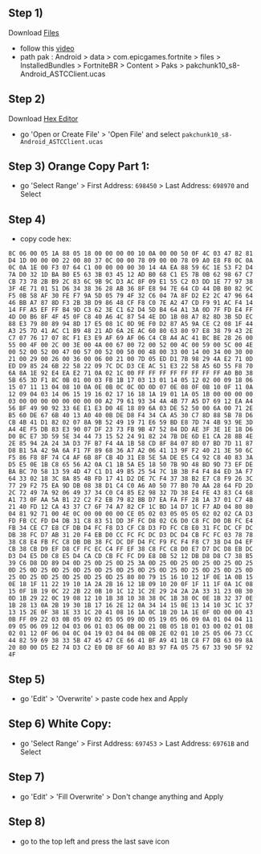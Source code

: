 ## Step 1)
Download [Files](https://play.google.com/store/apps/details?id=com.marc.files) 
- follow this [video](https://youtu.be/8N6MFhZ8XlY?si=ULY7uNq79dFiOSix)
- path pak : Android > data > com.epicgames.fortnite > files > InstalledBundles > FortniteBR > Content > Paks > pakchunk10_s8-Android_ASTCClient.ucas

## Step 2)
Download [Hex Editor](https://play.google.com/store/apps/details?id=tk.yunus.hexeditor&pcampaignid=web_share)
- go 'Open or Create File' > 'Open File' and select ```pakchunk10_s8-Android_ASTCClient.ucas```

## Step 3) Orange Copy Part 1:
- go 'Select Range' > First Address: ```698450``` > Last Address: ```698970``` and Select

## Step 4)
- copy code hex: 

```
8C 06 00 05 1A 88 05 18 00 00 00 00 10 0A 00 00 50 0F 4C 03 47 82 81 D4 1D 00 00 00 22 00 80 37 0C 00 00 78 09 00 00 78 09 A0 E8 F8 0C 0A 0C 0A 1E 00 F3 07 64 C1 00 00 00 00 30 14 4A EA 88 59 6C 1E 53 F2 D4 7A D0 32 1D BA B0 E5 63 3B 03 45 12 AD B0 68 C1 E5 7B 0B 62 98 67 C7 CB 73 78 2B B9 2C 83 6C 9B 9C D3 AC 8F 09 E1 55 C2 03 DD 1E 77 97 38 3F 4E 71 01 51 D6 34 38 36 28 AB 36 8F E8 94 7E 64 CD 44 DB B0 82 9C F5 0B 58 AF 30 FE F7 9A 5D 05 79 4F 32 C6 04 7A 8F D2 E2 2C 47 96 64 46 BB A7 87 8D F3 2B 3B D9 86 48 CF F8 C0 7E A2 47 CD F9 91 AC F4 14 14 FF A5 EF FF B4 9D C3 62 3E C1 62 D4 5D B4 64 A1 3A 0D 7F FD E4 FF 4D D0 B6 8F 4F 45 0F C8 40 A6 4C 87 54 4E DD 1B 08 A7 82 8D 3B 5D EC 88 E3 79 80 89 94 8D 17 E5 08 1C 0D 9E F0 D2 87 A5 9A CE C2 08 1F 44 A3 25 7D 41 AC C1 B9 48 21 AD 6A 2E AC 60 80 63 80 97 E8 38 79 43 2E C7 07 76 17 07 8C F1 E3 E9 AF 69 AF 06 C4 CB A4 AC 41 BC BE 28 26 00 55 00 4F 00 2C 00 3E 00 4A 00 67 00 72 00 52 00 4C 00 59 00 5C 00 4E 00 52 00 52 00 47 00 57 00 52 00 50 00 48 00 33 00 14 00 34 00 30 00 21 00 29 00 26 00 36 00 06 00 21 00 7D 05 ED D1 7B 98 29 4A E2 71 0D ED D9 85 24 6B 22 58 22 09 7C DC D3 CE AC 51 E3 22 58 A5 6D 55 F8 70 6A 8A 1E 92 E4 EA E2 71 0A 02 1C 00 FF FF FF FF FF FF FF FF A0 B0 38 5B 65 3D F1 8C 0B 01 00 03 FB 1B 17 03 13 01 14 05 12 02 00 09 18 06 15 07 11 13 04 08 10 0A 0E 0B 0C 0C 0D 0D 07 0E 08 0F 0B 10 0F 11 0A 12 09 04 03 14 06 15 19 16 02 17 16 18 1A 19 01 1A 05 1B 00 00 00 00 03 00 00 00 00 00 00 00 00 A2 79 61 93 34 4A 4B 77 A5 D7 69 12 EA A4 56 BF 49 90 92 33 6E E1 E3 D0 4E 18 89 6A 03 DE 52 50 00 6A 00 71 2E B5 60 DE 67 6B 40 13 A0 40 0B DE D8 F4 34 CA A5 30 C7 8D 88 5B 78 D6 CB 4B 41 D1 82 02 07 8A 9B 52 49 19 71 E6 59 BD E8 7D 74 4B 93 9E 3D A4 4E F5 DB 83 E3 90 07 DF 23 73 FB 9B 47 52 84 DD AE 3F 3E 1E 18 D6 D0 BC E7 3D 59 5E 34 44 73 15 52 24 91 82 24 7B DE 6D E1 CA 28 8B 4E 2E 85 94 2A 24 3A D3 7F B7 F4 4A 1B 58 CD 8F 84 07 8D 07 BD 7D 11 87 D8 B1 5A 42 9A 6A F1 7F 89 68 36 A7 A2 06 41 13 9F F2 40 21 3E 50 6C F5 86 F8 8F 74 C4 AF 6B 8F CB 4D 31 E8 5E 5A DE E5 C4 92 C8 40 83 3A D5 E5 0E 1B C8 65 56 A2 0A C1 1B 5A E5 18 50 7B 9D 48 BD 9D 73 EF DE BA BC 70 58 13 59 4D 47 C1 D1 49 B5 25 54 7C 1B 3B F4 F4 84 ED 3A F7 64 33 02 18 3C 8A 85 4B FD 17 41 D2 DE 7C F4 37 38 B2 E7 C8 F9 26 3C 77 29 F2 75 EA 9D DB 08 38 D1 C4 C0 A6 A0 50 77 B0 70 AA 28 64 FD 2D 2C 72 49 7A 92 06 49 37 34 C0 C4 85 E2 98 32 7D 38 E4 FE 43 83 C4 68 A1 73 0F AA 5A B1 22 C2 F2 EB 79 82 BB D7 EA FA FF 28 1A 37 01 C7 4B 21 40 FD 12 CA 43 37 C7 6F 74 A7 82 CF 1C BD 14 D7 1C F7 AD 04 80 80 04 81 92 71 00 4E 0C 00 00 00 00 CE 05 02 03 05 05 05 02 02 02 CA D3 FD FB CC FD D4 DB 31 C8 83 51 DD 3F FC D8 02 C6 D0 C8 FC D0 DB FC E4 FB 34 CE C7 E8 CF DB D4 FC F8 D3 CF C8 D3 FD FC CB E0 31 FC DC CF DC DB 38 FC D7 AB 31 20 F4 EB D0 CC FC FC DC D3 DC D4 CB FC FC 03 78 78 38 C8 E4 FB FC C8 DB DB 38 FC DC DF D4 FC F9 FC F4 F8 C7 38 D4 D4 EF CB 38 CB D9 EF D8 CF FC EC C4 FF EF 38 C8 FC C8 D0 E7 D7 DC D8 EB DC D3 D4 E5 D0 C8 E5 D4 CA CD CB FC FC D9 E8 DB 52 12 DB D8 D8 C7 38 B5 39 C6 D8 DD 89 D4 0D 25 0D 25 0D 25 3A 0D 25 0D 25 0D 25 0D 25 0D 25 0D 25 0D 25 0D 25 0D 25 0D 25 0D 25 0D 25 0D 25 0D 25 0D 25 0D 25 0D 25 0D 25 0D 25 0D 25 0D 25 0D 25 80 80 79 15 16 10 12 1F 0E 1A 0B 15 0E 18 1F 11 22 19 10 1A 2A 2B 16 12 1B 09 10 20 0F 1F 11 1F 0A 1C 08 15 0F 1B 19 0C 22 2B 22 0B 10 1C 12 1C 2E 29 24 2A 2A 33 31 23 0B 30 0D 1B 29 22 0C 19 08 12 10 1B 38 10 38 38 0C 1B 38 0C 0E 1B 32 37 0E 1B 28 13 0A 2B 19 30 1B 17 16 2E 12 0A 34 14 15 0E 13 14 10 3C 1C 37 13 15 2E 0F 38 1E 33 1C 20 41 08 16 1A 0C 1B 20 1A 1E 0F 0D 00 00 43 0B FF 09 22 03 0B 05 09 02 05 05 09 0D 05 19 05 06 09 0A 01 04 04 11 09 05 06 09 12 04 03 06 01 03 06 0B 00 21 0B 05 18 01 03 00 02 01 08 02 01 12 0F 06 04 0C 04 19 03 04 04 0B 0B 2E 02 01 10 25 05 06 73 CC 44 82 59 69 38 33 5B 47 45 47 CE 66 41 BF A9 41 1B C8 F7 DB 63 09 8A 20 80 00 D5 E2 74 D3 C2 E0 DB 8F 60 A0 B3 97 FA 05 75 67 33 90 5F 92 4F
```

## Step 5)
- go 'Edit' > 'Overwrite' > paste code hex and Apply 

## Step 6) White Copy:
- go 'Select Range' > First Address: ```697453``` > Last Address: ```69761B``` and Select

## Step 7)
- go 'Edit' > 'Fill Overwrite' > Don't change anything and Apply

## Step 8)
- go to the top left and press the last save icon